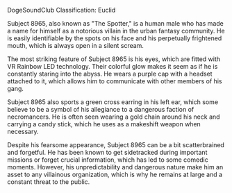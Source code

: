 DogeSoundClub Classification: Euclid

Subject 8965, also known as "The Spotter," is a human male who has made a name for himself as a notorious villain in the urban fantasy community. He is easily identifiable by the spots on his face and his perpetually frightened mouth, which is always open in a silent scream.

The most striking feature of Subject 8965 is his eyes, which are fitted with VR Rainbow LED technology. Their colorful glow makes it seem as if he is constantly staring into the abyss. He wears a purple cap with a headset attached to it, which allows him to communicate with other members of his gang.

Subject 8965 also sports a green cross earring in his left ear, which some believe to be a symbol of his allegiance to a dangerous faction of necromancers. He is often seen wearing a gold chain around his neck and carrying a candy stick, which he uses as a makeshift weapon when necessary.

Despite his fearsome appearance, Subject 8965 can be a bit scatterbrained and forgetful. He has been known to get sidetracked during important missions or forget crucial information, which has led to some comedic moments. However, his unpredictability and dangerous nature make him an asset to any villainous organization, which is why he remains at large and a constant threat to the public.